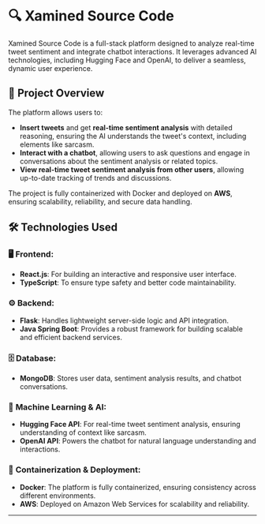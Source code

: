 # 🔍 Xamined Source Code

Xamined Source Code is a full-stack platform designed to analyze real-time tweet sentiment and integrate chatbot interactions. It leverages advanced AI technologies, including Hugging Face and OpenAI, to deliver a seamless, dynamic user experience.

## 🚀 Project Overview

The platform allows users to:
- **Insert tweets** and get **real-time sentiment analysis** with detailed reasoning, ensuring the AI understands the tweet's context, including elements like sarcasm.
- **Interact with a chatbot**, allowing users to ask questions and engage in conversations about the sentiment analysis or related topics.
- **View real-time tweet sentiment analysis from other users**, allowing up-to-date tracking of trends and discussions.

The project is fully containerized with Docker and deployed on **AWS**, ensuring scalability, reliability, and secure data handling.

## 🛠️ Technologies Used

### 🖥 **Frontend**:
- **React.js**: For building an interactive and responsive user interface.
- **TypeScript**: To ensure type safety and better code maintainability.

### ⚙️ **Backend**:
- **Flask**: Handles lightweight server-side logic and API integration.
- **Java Spring Boot**: Provides a robust framework for building scalable and efficient backend services.

### 🗄 **Database**:
- **MongoDB**: Stores user data, sentiment analysis results, and chatbot conversations.

### 🤖 **Machine Learning & AI**:
- **Hugging Face API**: For real-time tweet sentiment analysis, ensuring understanding of context like sarcasm.
- **OpenAI API**: Powers the chatbot for natural language understanding and interactions.

### 🐳 **Containerization & Deployment**:
- **Docker**: The platform is fully containerized, ensuring consistency across different environments.
- **AWS**: Deployed on Amazon Web Services for scalability and reliability.

---

